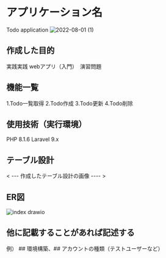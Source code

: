 # アプリケーション名
Todo application
![2022-08-01 (1)](https://user-images.githubusercontent.com/106829132/182103537-4b8e4992-6b7d-4925-8b0b-36ce8877cd2b.png)

## 作成した目的
実践実践  webアプリ（入門）　演習問題

## 機能一覧
1.Todo一覧取得
2.Todo作成
3.Todo更新
4.Todo削除

## 使用技術（実行環境）
PHP 8.1.6
Laravel 9.x

## テーブル設計
< --- 作成したテーブル設計の画像 ---- >

## ER図
![index drawio](https://user-images.githubusercontent.com/106829132/182017174-25ee14ba-36a5-425f-8949-4ca35d6a6209.png)

## 他に記載することがあれば記述する
例） ## 環境構築、## アカウントの種類（テストユーザーなど）
